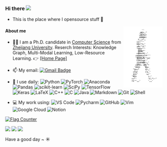 ### Hi there <a href="https://www.gautamkrishnar.com/"><img src="https://media.giphy.com/media/hvRJCLFzcasrR4ia7z/giphy.gif" width="5%"></a>
- This is the place where I opensource stuff :rofl:

<img align="right" alt="GIF" src="https://github.com/hackerchenzhuo/hackerchenzhuo/blob/main/walk.gif"  width="25%" height="auto" />

#### About me
- 👨‍🎓 I am a Ph.D. candidate in [Computer Science](http://www.en.cs.zju.edu.cn/) from [Zhejiang University](http://www.zju.edu.cn/english). Reserch Interests: Knowledge Graph, Multi-Modal Learning, Low-Resource Learning.  👉 [[Home Page]](https://hackerchenzhuo.github.io/)

- 📫 My email: 
  [![Gmail Badge](https://img.shields.io/badge/-zhuo.chen@zju.edu.cn-c14438?style=plastic&logo=Gmail&logoColor=white&link=mailto:zhuo.chen@zju.edu.cn)](mailto:zhuo.chen@zju.edu.cn)

- 🚀 I use daily:
  ![Python](https://img.shields.io/badge/-Python-8fcfd1?style=plastic&logo=Python)
  ![PyTorch](https://img.shields.io/badge/PyTorch-%23EE4C2C.svg?style=plastic&logo=PyTorch&logoColor=white)
  ![Anaconda](https://img.shields.io/badge/Anaconda-%2344A833.svg?style=flat&logo=anaconda&logoColor=white)
  ![Pandas](https://img.shields.io/badge/pandas-%23150458.svg?style=flat&logo=pandas&logoColor=white) 
  ![scikit-learn](https://img.shields.io/badge/scikit--learn-%23F7931E.svg?style=flat&logo=scikit-learn&logoColor=white) 
  ![SciPy](https://img.shields.io/badge/SciPy-%230C55A5.svg?style=flat&logo=scipy&logoColor=%white) 
  ![TensorFlow](https://img.shields.io/badge/TensorFlow-%23FF6F00.svg?style=flat&logo=TensorFlow&logoColor=white)
  ![Keras](https://img.shields.io/badge/Keras-%23D00000.svg?style=flat&logo=Keras&logoColor=white)
  ![LaTeX](https://img.shields.io/badge/latex-%23008080.svg?style=plastic&logo=latex)
  ![C++](https://img.shields.io/badge/-C++-00599C?style=plastic&logo=c%2B%2B)
  ![C](https://img.shields.io/badge/-C-00599C?style=plastic&logo=c)
  ![Java](https://img.shields.io/badge/java-%23ED8B00.svg?style=flat&logo=java&logoColor=white) 
  ![Markdown](https://img.shields.io/badge/markdown-%23000000.svg?style=flat&logo=markdown&logoColor=white)
  ![Git](https://img.shields.io/badge/-Git-black?style=plastic&logo=git)
  ![Shell](https://img.shields.io/badge/-Shell-blasck?style=plastic&logo=Shell)
  

- 💻 My work using:
![VS Code](https://img.shields.io/badge/-VS%20Code-007ACC?style=plastic&logo=visual-studio-code)
![Pycharm](https://img.shields.io/badge/PyCharm-143?style=plastic&logo=pycharm)
![GitHub](https://img.shields.io/badge/-GitHub-181717?style=plastic&logo=github)
![Vim](https://img.shields.io/badge/VIM-%2311AB00.svg?style=plastic&logo=vim&logoColor=white)
![Google Cloud](https://img.shields.io/badge/Google%20Cloud-%234285F4.svg?style=flat&logo=google-cloud&logoColor=white) 
![Notion](https://img.shields.io/badge/Notion-%23000000.svg?style=flat&logo=notion&logoColor=white)
<!--![MongoDB](https://img.shields.io/badge/MongoDB-%234ea94b.svg?style=flat&logo=mongodb&logoColor=white) -->



<!--![Visual Studio](https://img.shields.io/badge/VisualStudio-5C2D91.svg?style=plastic&logo=visual-studio&logoColor=white)-->
<a href="https://info.flagcounter.com/VOlE"><img src="https://s11.flagcounter.com/count2/VOlE/bg_FFFFFF/txt_000000/border_F7F7F7/columns_6/maxflags_12/viewers_3/labels_0/pageviews_0/flags_0/percent_0/" alt="Flag Counter" border="0"></a>



  
![](https://readmestats.999857.xyz/api?username=hackerchenzhuo&theme=tokyonight&show_icons=true)
![](https://github-readme-streak-stats.herokuapp.com/?user=hackerchenzhuo&theme=tokyonight&hide_border=false)
![](https://github-readme-stats.vercel.app/api/top-langs/?username=hackerchenzhuo&theme=tokyonight&hide_border=false&include_all_commits=true&count_private=true&layout=compact)

Have a good day ~ ☀️ 

<!--![](https://img.shields.io/badge/Interest-%F0%9F%8F%80%20%2F%20NBA-blue)-->

